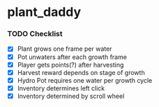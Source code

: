 # plant_daddy

### TODO Checklist
- [x] Plant grows one frame per water
- [x] Pot unwaters after each growth frame
- [x] Player gets points(?) after harvesting
- [x] Harvest reward depends on stage of growth
- [x] Hydro Pot requires one water per growth cycle
- [x] Inventory determines left click
- [x] Inventory determined by scroll wheel